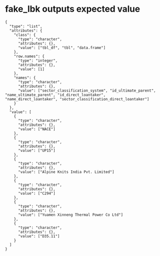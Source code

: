 # fake_lbk outputs expected value

    {
      "type": "list",
      "attributes": {
        "class": {
          "type": "character",
          "attributes": {},
          "value": ["tbl_df", "tbl", "data.frame"]
        },
        "row.names": {
          "type": "integer",
          "attributes": {},
          "value": [1]
        },
        "names": {
          "type": "character",
          "attributes": {},
          "value": ["sector_classification_system", "id_ultimate_parent", "name_ultimate_parent", "id_direct_loantaker", "name_direct_loantaker", "sector_classification_direct_loantaker"]
        }
      },
      "value": [
        {
          "type": "character",
          "attributes": {},
          "value": ["NACE"]
        },
        {
          "type": "character",
          "attributes": {},
          "value": ["UP15"]
        },
        {
          "type": "character",
          "attributes": {},
          "value": ["Alpine Knits India Pvt. Limited"]
        },
        {
          "type": "character",
          "attributes": {},
          "value": ["C294"]
        },
        {
          "type": "character",
          "attributes": {},
          "value": ["Yuamen Xinneng Thermal Power Co Ltd"]
        },
        {
          "type": "character",
          "attributes": {},
          "value": ["D35.11"]
        }
      ]
    }

